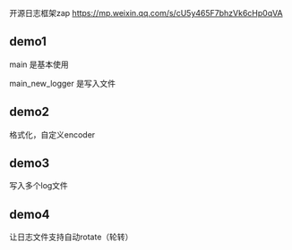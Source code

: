 开源日志框架zap
https://mp.weixin.qq.com/s/cU5y465F7bhzVk6cHp0qVA

## demo1
main 是基本使用

main_new_logger 是写入文件

## demo2
格式化，自定义encoder


## demo3
写入多个log文件

## demo4
让日志文件支持自动rotate（轮转）

